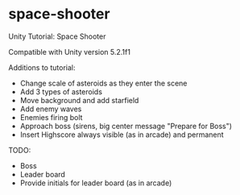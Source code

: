 # space-shooter
Unity Tutorial: Space Shooter

Compatible with Unity version 5.2.1f1

Additions to tutorial:
- Change scale of asteroids as they enter the scene
- Add 3 types of asteroids
- Move background and add starfield
- Add enemy waves
- Enemies firing bolt
- Approach boss (sirens, big center message "Prepare for Boss")
- Insert Highscore always visible (as in arcade) and permanent

TODO:
- Boss
- Leader board
- Provide initials for leader board (as in arcade)
